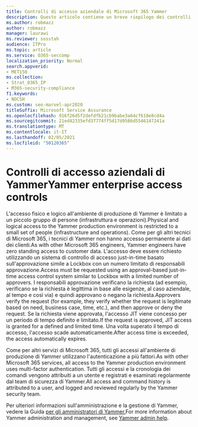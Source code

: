 ```yaml
---
title: Controlli di accesso aziendale di Microsoft 365 Yammer
description: Questo articolo contiene un breve riepilogo dei controlli di accesso di Yammer Enterprise nell'ambiente di produzione.
ms.author: robmazz
author: robmazz
manager: laurawi
ms.reviewer: sosstah
audience: ITPro
ms.topic: article
ms.service: O365-seccomp
localization_priority: Normal
search.appverid:
- MET150
ms.collection:
- Strat_O365_IP
- M365-security-compliance
f1.keywords:
- NOCSH
ms.custom: seo-marvel-apr2020
titleSuffix: Microsoft Service Assurance
ms.openlocfilehash: 916f26d5f2defdfb21cb9babe3a64cf618e8cd4a
ms.sourcegitcommit: 21ed42335efd37774ff5d17d9586d5546147241a
ms.translationtype: MT
ms.contentlocale: it-IT
ms.lasthandoff: 02/05/2021
ms.locfileid: "50120365"
---
```

# <a name="yammer-enterprise-access-controls"></a><span data-ttu-id="a89e5-103">Controlli di accesso aziendali di Yammer</span><span class="sxs-lookup"><span data-stu-id="a89e5-103">Yammer enterprise access controls</span></span> 

<span data-ttu-id="a89e5-104">L'accesso fisico e logico all'ambiente di produzione di Yammer è limitato a un piccolo gruppo di persone (infrastruttura e operazioni).</span><span class="sxs-lookup"><span data-stu-id="a89e5-104">Physical and logical access to the Yammer production environment is restricted to a small set of people (infrastructure and operations).</span></span> <span data-ttu-id="a89e5-105">Come per gli altri tecnici di Microsoft 365, i tecnici di Yammer non hanno accesso permanente ai dati dei clienti.</span><span class="sxs-lookup"><span data-stu-id="a89e5-105">As with other Microsoft 365 engineers, Yammer engineers have zero standing access to customer data.</span></span> <span data-ttu-id="a89e5-106">L'accesso deve essere richiesto utilizzando un sistema di controllo di accesso just-in-time basato sull'approvazione simile a Lockbox con un numero limitato di responsabili approvazione.</span><span class="sxs-lookup"><span data-stu-id="a89e5-106">Access must be requested using an approval-based just-in-time access control system similar to Lockbox with a limited number of approvers.</span></span> <span data-ttu-id="a89e5-107">I responsabili approvazione verificano la richiesta (ad esempio, verificano se la richiesta è legittima in base alle esigenze, al caso aziendale, al tempo e così via) e quindi approvano o negano la richiesta.</span><span class="sxs-lookup"><span data-stu-id="a89e5-107">Approvers verify the request (for example, they verify whether the request is legitimate based on need, business case, time, etc.), and then approve or deny the request.</span></span> <span data-ttu-id="a89e5-108">Se la richiesta viene approvata, l'accesso JIT viene concesso per un periodo di tempo definito e limitato.</span><span class="sxs-lookup"><span data-stu-id="a89e5-108">If the request is approved, JIT access is granted for a defined and limited time.</span></span> <span data-ttu-id="a89e5-109">Una volta superato il tempo di accesso, l'accesso scade automaticamente.</span><span class="sxs-lookup"><span data-stu-id="a89e5-109">After access time is exceeded, the access automatically expires.</span></span>

<span data-ttu-id="a89e5-110">Come per altri servizi di Microsoft 365, tutti gli accessi all'ambiente di produzione di Yammer utilizzano l'autenticazione a più fattori.</span><span class="sxs-lookup"><span data-stu-id="a89e5-110">As with other Microsoft 365 services, all access to the Yammer production environment uses multi-factor authentication.</span></span> <span data-ttu-id="a89e5-111">Tutti gli accessi e la cronologia dei comandi vengono attribuiti a un utente e registrati e esaminati regolarmente dal team di sicurezza di Yammer.</span><span class="sxs-lookup"><span data-stu-id="a89e5-111">All access and command history is attributed to a user, and logged and reviewed regularly by the Yammer security team.</span></span>

<span data-ttu-id="a89e5-112">Per ulteriori informazioni sull'amministrazione e la gestione di Yammer, vedere la Guida [per gli amministratori di Yammer.](/yammer/yammer-landing-page)</span><span class="sxs-lookup"><span data-stu-id="a89e5-112">For more information about Yammer administration and management, see [Yammer admin help](/yammer/yammer-landing-page).</span></span>